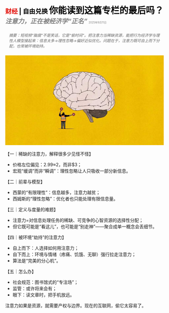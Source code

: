 <span style="color:#E3120B; font-size:14.9pt; font-weight:bold;">财经</span> <span style="color:#000000; font-size:14.9pt; font-weight:bold;">| 自由兑换</span>
<span style="color:#000000; font-size:21.0pt; font-weight:bold;">你能读到这篇专栏的最后吗？</span>
<span style="color:#808080; font-size:14.9pt; font-weight:bold; font-style:italic;">注意力，正在被经济学“正名”</span>
<span style="color:#808080; font-size:6.2pt;">2025年9月11日</span>

<div style="padding:8px 12px; color:#666; font-size:9.0pt; font-style:italic; margin:12px 0;">摘要：短视频“脑腐”不是笑话，它是“偷时间”。把注意力当稀缺资源，能把行为经济学与理性人模型接起来：信息太多→理性忽略→偏好近似优化。问题在于，注意力既可自上而下分配，也常被环境劫持。</div>

![](../images/066_Can_you_make_it_to_the_end_of_this_column/p0265_img01.jpeg)

【一｜稀缺的注意力，解释很多少见怪不怪】

- 价格左位偏见：$2.99≈$2，而非$3；
- 宏观“缓调”而非“瞬调”：理性忽略让人只吸收一部分新信息。

【二｜前辈与模型】

- 西蒙的“有限理性”：信息越多，注意力越贫；
- 西姆斯的“理性忽略”：优化者也只能处理有限信息量。

【三｜定义与度量的难题】

- 注意力=对信息处理任务的稀缺、可竞争的心智资源的选择性分配；
- 但它既可能是“看这儿”，也可能是“别走神”——聚合成单一概念会丢细节。

【四｜被环境“劫持”的注意力】

- 自上而下：人选择如何用注意力；
- 自下而上：环境与情绪（疼痛、饥饿、无聊）强行拉走注意力；
- 算法是“完美的分心机”。

【五｜怎么办】

- 社会规范：图书馆式的“专注场”；
- 监管：或许将来会有；
- 眼下：读文章时，把手机放远。

注意力如果是资源，就需要产权与边界。现在的互联网，偷它太容易了。
